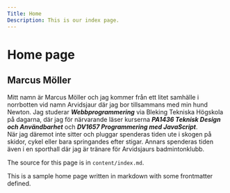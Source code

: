 ```yaml
---
Title: Home
Description: This is our index page.
---
```


Home page
==========================

Marcus Möller
----------------

Mitt namn är Marcus Möller och jag kommer från ett litet samhälle i norrbotten vid namn Arvidsjaur där jag bor tillsammans med min hund Newton. Jag studerar ***Webbprogrammering*** via Bleking Tekniska Högskola på dagarna, där jag för närvarande läser kurserna ***PA1436 Teknisk Design och Användbarhet*** och ***DV1657 Programmering med JavaScript***.   
När jag däremot inte sitter och pluggar spenderas tiden ute i skogen på skidor, cykel eller bara springandes efter stigar. Annars spenderas tiden även i en sporthall där jag är tränare för Arvidsjaurs badmintonklubb.


The source for this page is in `content/index.md`.

This is a sample home page written in markdown with some frontmatter defined.
